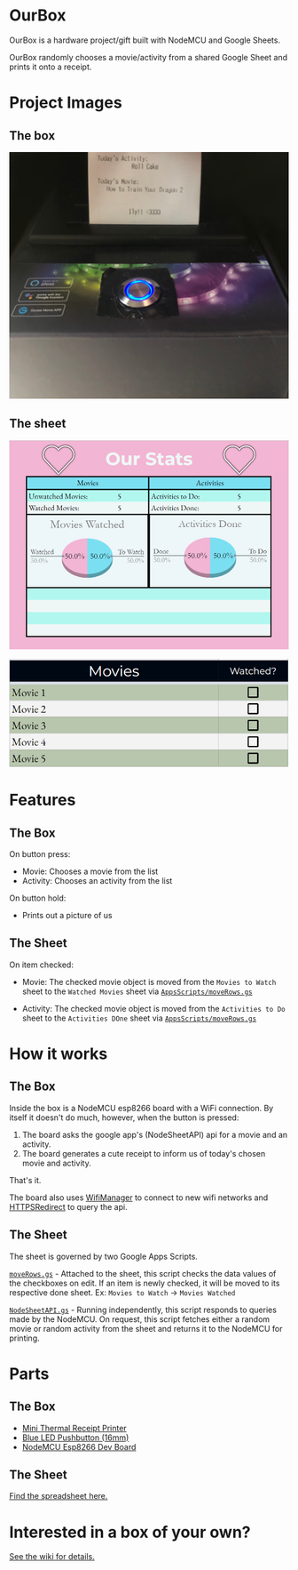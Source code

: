 # OurBox

OurBox is a hardware project/gift built with NodeMCU and Google Sheets.

OurBox randomly chooses a movie/activity from a shared Google Sheet and prints it onto a receipt.

# Project Images

## The box

![OurBox](readme/OurBox.png)

## The sheet

![Dashboard](readme/OurSheet_Stats.png?raw=true)

![Movies to Watch](readme/OurSheet_MoviesToWatch.png)

# Features

## The Box

On button press:

- Movie: Chooses a movie from the list
- Activity: Chooses an activity from the list

On button hold:

- Prints out a picture of us

## The Sheet

On item checked:

- Movie: The checked movie object is moved from the `Movies to Watch` sheet to the `Watched Movies` sheet via [`AppsScripts/moveRows.gs`](AppsScripts/moveRows.gs)

- Activity: The checked movie object is moved from the `Activities to Do` sheet to the `Activities DOne` sheet via [`AppsScripts/moveRows.gs`](AppsScripts/moveRows.gs)

# How it works

## The Box

Inside the box is a NodeMCU esp8266 board with a WiFi connection. By itself it doesn't do much, however, when the button is pressed:

1. The board asks the google app's (NodeSheetAPI) api for a movie and an activity.
2. The board generates a cute receipt to inform us of today's chosen movie and activity.

That's it.

The board also uses [WifiManager](https://github.com/tzapu/WiFiManager) to connect to new wifi networks and [HTTPSRedirect](https://github.com/electronicsguy/HTTPSRedirect) to query the api.

## The Sheet

The sheet is governed by two Google Apps Scripts.

[`moveRows.gs`](AppsScripts/moveRows.gs) - Attached to the sheet, this script checks the data values of the checkboxes on edit. If an item is newly checked, it will be moved to its respective done sheet. Ex: `Movies to Watch` -> `Movies Watched`

[`NodeSheetAPI.gs`](AppsScripts/NodeSheetAPI.gs) - Running independently, this script responds to queries made by the NodeMCU. On request, this script fetches either a random movie or random activity from the sheet and returns it to the NodeMCU for printing.

# Parts

## The Box

- [Mini Thermal Receipt Printer](https://www.adafruit.com/product/597)
- [Blue LED Pushbutton (16mm)](https://www.amazon.com/dp/B01G00GHQY)
- [NodeMCU Esp8266 Dev Board](https://www.amazon.com/dp/B07HF44GBT/)

## The Sheet

[Find the spreadsheet here.](https://docs.google.com/spreadsheets/d/1BCIeMgrSKmTzj2HvcG4cfiwgFYYceMNEe1QAbMFjtNQ/edit?usp=sharing)

# Interested in a box of your own?

[See the wiki for details.](https://github.com/ethankrein/OurBox/wiki/Install)
